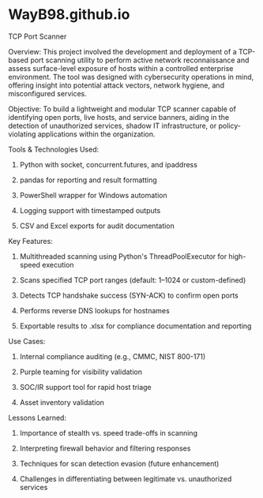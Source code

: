 # WayB98.github.io
TCP Port Scanner

Overview:
This project involved the development and deployment of a TCP-based port scanning utility to perform active network reconnaissance and assess surface-level exposure of hosts within a controlled enterprise environment. The tool was designed with cybersecurity operations in mind, offering insight into potential attack vectors, network hygiene, and misconfigured services.

Objective:
To build a lightweight and modular TCP scanner capable of identifying open ports, live hosts, and service banners, aiding in the detection of unauthorized services, shadow IT infrastructure, or policy-violating applications within the organization.


Tools & Technologies Used:

1. Python with socket, concurrent.futures, and ipaddress

2. pandas for reporting and result formatting

3. PowerShell wrapper for Windows automation

4. Logging support with timestamped outputs

5. CSV and Excel exports for audit documentation


Key Features:

1. Multithreaded scanning using Python's ThreadPoolExecutor for high-speed execution

2. Scans specified TCP port ranges (default: 1–1024 or custom-defined)

3. Detects TCP handshake success (SYN-ACK) to confirm open ports

4. Performs reverse DNS lookups for hostnames

5. Exportable results to .xlsx for compliance documentation and reporting


Use Cases:

1. Internal compliance auditing (e.g., CMMC, NIST 800-171)

2. Purple teaming for visibility validation

3. SOC/IR support tool for rapid host triage

4. Asset inventory validation


Lessons Learned:

1. Importance of stealth vs. speed trade-offs in scanning

2. Interpreting firewall behavior and filtering responses

3. Techniques for scan detection evasion (future enhancement)

4. Challenges in differentiating between legitimate vs. unauthorized services
